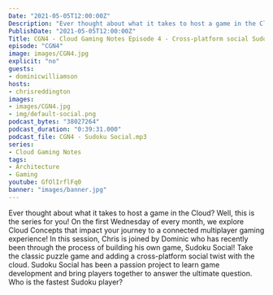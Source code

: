 ```yaml
---
Date: "2021-05-05T12:00:00Z"
Description: "Ever thought about what it takes to host a game in the Cloud? Well, this is the series for you! On the first Wednesday of every month, we explore Cloud Concepts that impact your journey to a connected multiplayer gaming experience! In this session, Chris is joined by Dominic who has recently been through the process of building his own game, Sudoku Social! Take the classic puzzle game and adding a cross-platform social twist with the cloud. Sudoku Social has been a passion project to learn game development and bring players together to answer the ultimate question. Who is the fastest Sudoku player?"
PublishDate: "2021-05-05T12:00:00Z"
Title: CGN4 - Cloud Gaming Notes Episode 4 - Cross-platform social Sudoku with Azure PlayFab
episode: "CGN4"
image: images/CGN4.jpg
explicit: "no"
guests:
- dominicwilliamson
hosts:
- chrisreddington
images:
- images/CGN4.jpg
- img/default-social.png
podcast_bytes: "38027264"
podcast_duration: "0:39:31.000"
podcast_file: CGN4 - Sudoku Social.mp3
series:
- Cloud Gaming Notes
tags:
- Architecture
- Gaming
youtube: GfOlIrflFq0
banner: "images/banner.jpg"
---
```

Ever thought about what it takes to host a game in the Cloud? Well, this is the series for you! On the first Wednesday of every month, we explore Cloud Concepts that impact your journey to a connected multiplayer gaming experience! In this session, Chris is joined by Dominic who has recently been through the process of building his own game, Sudoku Social! Take the classic puzzle game and adding a cross-platform social twist with the cloud. Sudoku Social has been a passion project to learn game development and bring players together to answer the ultimate question. Who is the fastest Sudoku player?